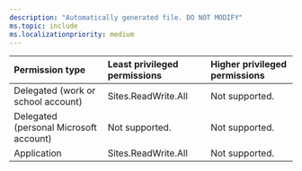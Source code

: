 ```yaml
---
description: "Automatically generated file. DO NOT MODIFY"
ms.topic: include
ms.localizationpriority: medium
---
```


|Permission type|Least privileged permissions|Higher privileged permissions|
|:---|:---|:---|
|Delegated (work or school account)|Sites.ReadWrite.All|Not supported.|
|Delegated (personal Microsoft account)|Not supported.|Not supported.|
|Application|Sites.ReadWrite.All|Not supported.|

